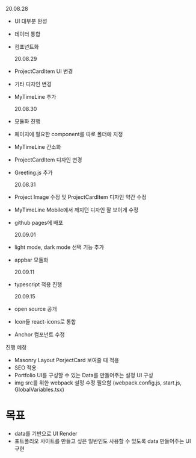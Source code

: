 20.08.28

- UI 대부분 완성
- 데이터 통합
- 컴포넌트화

  20.08.29

- ProjectCardItem UI 변경
- 기타 디자인 변경
- MyTimeLine 추가

  20.08.30

- 모듈화 진행
- 페이지에 필요한 component를 따로 폴더에 지정
- MyTimeLine 간소화
- ProjectCardItem 디자인 변경
- Greeting.js 추가

  20.08.31

- Project Image 수정 및 ProjectCardItem 디자인 약간 수정
- MyTimeLine Mobile에서 깨지던 디자인 잘 보이게 수정
- github pages에 배포

  20.09.01

- light mode, dark mode 선택 기능 추가
- appbar 모듈화

  20.09.11

- typescript 적용 진행

  20.09.15

- open source 공개
- Icon들 react-icons로 통합
- Anchor 컴포넌트 수정

진행 예정

- Masonry Layout PorjectCard 보여줄 때 적용
- SEO 적용
- Portfolio UI를 구성할 수 있는 Data를 만들어주는 설정 UI 구성
- img src를 위한 webpack 설정 수정 필요함 (webpack.config.js, start.js, GlobalVariables.tsx)

# 목표

- data를 기반으로 UI Render
- 포트폴리오 사이트를 만들고 싶은 일반인도 사용할 수 있도록 data 만들어주는 UI 구현
